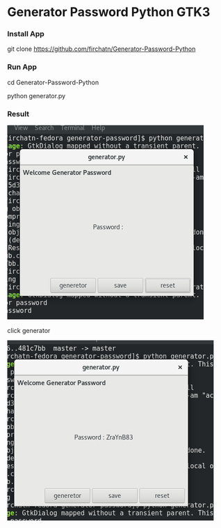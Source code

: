 # Generator Password Python GTK3
### Install App
git clone https://github.com/firchatn/Generator-Password-Python
### Run App
cd Generator-Password-Python

python generator.py
### Result
![Alt text](img/img1.png)

click generator

![Alt text](img/img2.png)

